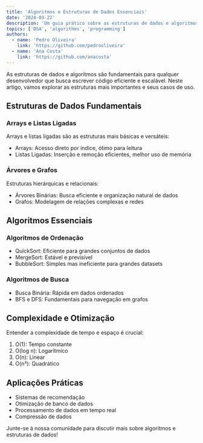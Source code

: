 ```yaml
---
title: 'Algoritmos e Estruturas de Dados Essenciais'
date: '2024-03-22'
description: 'Um guia prático sobre as estruturas de dados e algoritmos mais importantes para desenvolvedores'
topics: ['DSA', 'algorithms', 'programming']
authors:
  - name: 'Pedro Oliveira'
    link: 'https://github.com/pedrooliveira'
  - name: 'Ana Costa'
    link: 'https://github.com/anacosta'
---
```


As estruturas de dados e algoritmos são fundamentais para qualquer desenvolvedor que busca escrever código eficiente e escalável. Neste artigo, vamos explorar as estruturas mais importantes e seus casos de uso.

## Estruturas de Dados Fundamentais

### Arrays e Listas Ligadas

Arrays e listas ligadas são as estruturas mais básicas e versáteis:

- Arrays: Acesso direto por índice, ótimo para leitura
- Listas Ligadas: Inserção e remoção eficientes, melhor uso de memória

### Árvores e Grafos

Estruturas hierárquicas e relacionais:

- Árvores Binárias: Busca eficiente e organização natural de dados
- Grafos: Modelagem de relações complexas e redes

## Algoritmos Essenciais

### Algoritmos de Ordenação

- QuickSort: Eficiente para grandes conjuntos de dados
- MergeSort: Estável e previsível
- BubbleSort: Simples mas ineficiente para grandes datasets

### Algoritmos de Busca

- Busca Binária: Rápida em dados ordenados
- BFS e DFS: Fundamentais para navegação em grafos

## Complexidade e Otimização

Entender a complexidade de tempo e espaço é crucial:

1. O(1): Tempo constante
2. O(log n): Logarítmico
3. O(n): Linear
4. O(n²): Quadrático

## Aplicações Práticas

- Sistemas de recomendação
- Otimização de banco de dados
- Processamento de dados em tempo real
- Compressão de dados

Junte-se à nossa comunidade para discutir mais sobre algoritmos e estruturas de dados! 